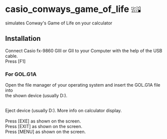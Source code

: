 # casio_conways_game_of_life ![GOL icon](MainIcon.bmp)
simulates Conway's Game of Life on your calculator 

## Installation

Connect Casio fx-9860 GIII or GII to your Computer with the help of the USB cable.<br>
Press [F1]<br>

### For GOL.G1A

Open the file manager of your operating system and insert the GOL.G1A file into <br>
the shown device (usually D:).<br>
<br>

Eject device (usually D:). More info on calculator display.<br>
<br>
Press [EXE] as shown on the screen.<br>
Press [EXIT] as shown on the screen.<br>
Press [MENU] as shown on the screen.<br>
<br>
